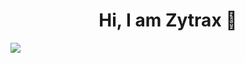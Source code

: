 <div align="center">
<h1 align="center">Hi, I am Zytrax</a> 👋</h1>
</div>

<img src="https://imgur.com/a/Pt0UnP0">
